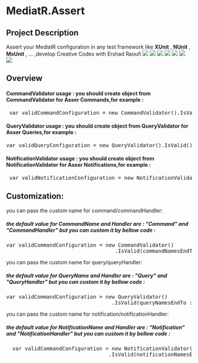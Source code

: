# MediatR.Assert
   
## Project Description
 Assert your MediatR configuration in any test framework like <b>XUnit</b> , <b>NUnit</b> , <b>MsUnit</b> , ... ,develop Creative Codes with Ershad Raoufi
   <img src="https://img.shields.io/github/contributors/ershad95/MediatR.Assert?color=yellow&amp;style=plastic">
    <img  src="https://img.shields.io/github/languages/top/ershad95/MediatR.Assert?color=brightgreen">
    <img  src="https://img.shields.io/github/languages/count/ershad95/MediatR.Assert?color=brightgreen">
    <img  src="https://img.shields.io/github/license/ershad95/MediatR.Assert?color=blue">
    <img  src="https://img.shields.io/github/languages/code-size/ershad95/MediatR.Assert?color=brightgreen&amp;style=plastic">
    <img  src="https://img.shields.io/github/last-commit/ershad95/MediatR.Assert?color=orange&amp;style=plastic">
    <img  src="https://img.shields.io/tokei/lines/github/ershad95/MediatR.Assert?color=brightgreen&amp;style=plastic">

## Overview
  

#### CommandValidator usage : you should create object from CommandValidator for Asser Commands,for example : 
<pre> var validCommandConfiguration = new CommandValidator().IsValid();</pre>
 
#### QueryValidator usage : you should create object from QueryValidator for Asser Queries,for example : 
 <pre>var validQueryConfiguration = new QueryValidator().IsValid();</pre>

#### NotificationValidator usage : you should create object from NotificationValidator for Asser Notifications,for example : 
<pre> var validNotificationConfiguration = new NotificationValidator().IsValid();</pre>
 
 ## Customization:
 you can pass the custom name for command/commandHandler:
 ##### the default value for CommandName and Handler are : "Command" and "CommandHandler" but you can custom it by bellow code :
 <pre>var validCommandConfiguration = new CommandValidator()
                                   .IsValid(commandNamesEndTo : "something" , commandHandlersEndTo : "something");</pre>
 
   you can pass the custom name for query/queryHandler:
 ##### the default value for QueryName and Handler are : "Query" and "QueryHandler" but you can custom it by bellow code :
 <pre>var validCommandConfiguration = new QueryValidator()
                                  .IsValid(queryNamesEndTo : "something" , queryHandlersEndTo : "something");</pre>
 
   you can pass the custom name for notification/notificationHandler:
 ##### the default value for NotificationName and Handler are : "Notification" and "NotificationHandler" but you can custom it by bellow code :
 <pre>
  var validCommandConfiguration = new NotificationValidator()
                                 .IsValid(notificationNamesEndTo : "something" , notificationHandlerNamesEndTo : "something");
 </pre>

